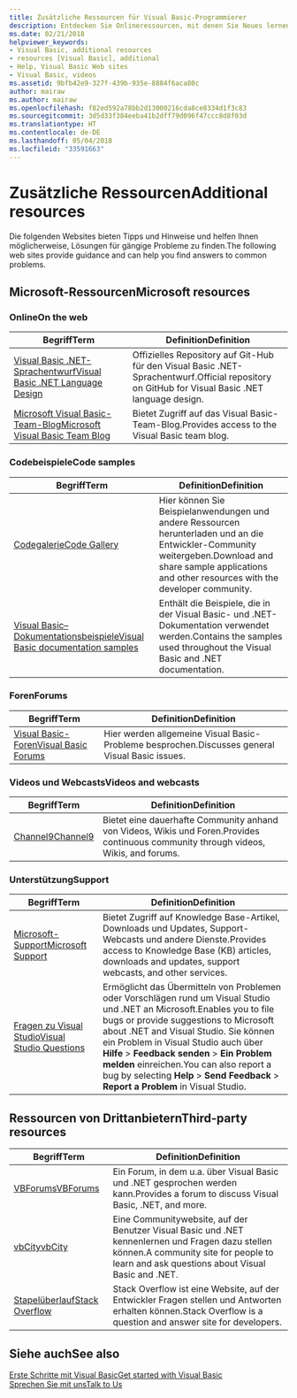 ```yaml
---
title: Zusätzliche Ressourcen für Visual Basic-Programmierer
description: Entdecken Sie Onlineressourcen, mit denen Sie Neues lernen, Fragen stellen und mehr Informationen zu Visual Basic erhalten können.
ms.date: 02/21/2018
helpviewer_keywords:
- Visual Basic, additional resources
- resources [Visual Basic], additional
- Help, Visual Basic Web sites
- Visual Basic, videos
ms.assetid: 9bfb42e9-327f-439b-935e-8884f6aca80c
author: mairaw
ms.author: mairaw
ms.openlocfilehash: f82ed592a78bb2d13000216cda8ce8334d1f3c83
ms.sourcegitcommit: 3d5d33f384eeba41b2dff79d096f47ccc8d8f03d
ms.translationtype: HT
ms.contentlocale: de-DE
ms.lasthandoff: 05/04/2018
ms.locfileid: "33591663"
---
```

# <a name="additional-resources"></a><span data-ttu-id="82402-103">Zusätzliche Ressourcen</span><span class="sxs-lookup"><span data-stu-id="82402-103">Additional resources</span></span>

<span data-ttu-id="82402-104">Die folgenden Websites bieten Tipps und Hinweise und helfen Ihnen möglicherweise, Lösungen für gängige Probleme zu finden.</span><span class="sxs-lookup"><span data-stu-id="82402-104">The following web sites provide guidance and can help you find answers to common problems.</span></span>

## <a name="microsoft-resources"></a><span data-ttu-id="82402-105">Microsoft-Ressourcen</span><span class="sxs-lookup"><span data-stu-id="82402-105">Microsoft resources</span></span>

### <a name="on-the-web"></a><span data-ttu-id="82402-106">Online</span><span class="sxs-lookup"><span data-stu-id="82402-106">On the web</span></span>

|<span data-ttu-id="82402-107">Begriff</span><span class="sxs-lookup"><span data-stu-id="82402-107">Term</span></span>|<span data-ttu-id="82402-108">Definition</span><span class="sxs-lookup"><span data-stu-id="82402-108">Definition</span></span>|
|----------|----------------|
|[<span data-ttu-id="82402-109">Visual Basic .NET-Sprachentwurf</span><span class="sxs-lookup"><span data-stu-id="82402-109">Visual Basic .NET Language Design</span></span>](https://github.com/dotnet/vblang)|<span data-ttu-id="82402-110">Offizielles Repository auf Git-Hub für den Visual Basic .NET-Sprachentwurf.</span><span class="sxs-lookup"><span data-stu-id="82402-110">Official repository on GitHub for Visual Basic .NET language design.</span></span>|
|[<span data-ttu-id="82402-111">Microsoft Visual Basic-Team-Blog</span><span class="sxs-lookup"><span data-stu-id="82402-111">Microsoft Visual Basic Team Blog</span></span>](https://blogs.msdn.microsoft.com/vbteam/)|<span data-ttu-id="82402-112">Bietet Zugriff auf das Visual Basic-Team-Blog.</span><span class="sxs-lookup"><span data-stu-id="82402-112">Provides access to the Visual Basic team blog.</span></span>|

### <a name="code-samples"></a><span data-ttu-id="82402-113">Codebeispiele</span><span class="sxs-lookup"><span data-stu-id="82402-113">Code samples</span></span>

|<span data-ttu-id="82402-114">Begriff</span><span class="sxs-lookup"><span data-stu-id="82402-114">Term</span></span>|<span data-ttu-id="82402-115">Definition</span><span class="sxs-lookup"><span data-stu-id="82402-115">Definition</span></span>|
|----------|----------------|
|[<span data-ttu-id="82402-116">Codegalerie</span><span class="sxs-lookup"><span data-stu-id="82402-116">Code Gallery</span></span>](https://code.msdn.microsoft.com/site/search?f%5B0%5D.Type=ProgrammingLanguage&f%5B0%5D.Value=VB&f%5B0%5D.Text=VB.NET)|<span data-ttu-id="82402-117">Hier können Sie Beispielanwendungen und andere Ressourcen herunterladen und an die Entwickler-Community weitergeben.</span><span class="sxs-lookup"><span data-stu-id="82402-117">Download and share sample applications and other resources with the developer community.</span></span>|
|[<span data-ttu-id="82402-118">Visual Basic– Dokumentationsbeispiele</span><span class="sxs-lookup"><span data-stu-id="82402-118">Visual Basic documentation samples</span></span>](https://github.com/dotnet/samples/tree/master/snippets/visualbasic)|<span data-ttu-id="82402-119">Enthält die Beispiele, die in der Visual Basic- und .NET-Dokumentation verwendet werden.</span><span class="sxs-lookup"><span data-stu-id="82402-119">Contains the samples used throughout the Visual Basic and .NET documentation.</span></span>|

### <a name="forums"></a><span data-ttu-id="82402-120">Foren</span><span class="sxs-lookup"><span data-stu-id="82402-120">Forums</span></span>

|<span data-ttu-id="82402-121">Begriff</span><span class="sxs-lookup"><span data-stu-id="82402-121">Term</span></span>|<span data-ttu-id="82402-122">Definition</span><span class="sxs-lookup"><span data-stu-id="82402-122">Definition</span></span>|
|----------|----------------|
|[<span data-ttu-id="82402-123">Visual Basic-Foren</span><span class="sxs-lookup"><span data-stu-id="82402-123">Visual Basic Forums</span></span>](https://social.msdn.microsoft.com/Forums/vstudio/en-US/home?forum=vbgeneral)|<span data-ttu-id="82402-124">Hier werden allgemeine Visual Basic-Probleme besprochen.</span><span class="sxs-lookup"><span data-stu-id="82402-124">Discusses general Visual Basic issues.</span></span>|

### <a name="videos-and-webcasts"></a><span data-ttu-id="82402-125">Videos und Webcasts</span><span class="sxs-lookup"><span data-stu-id="82402-125">Videos and webcasts</span></span>

|<span data-ttu-id="82402-126">Begriff</span><span class="sxs-lookup"><span data-stu-id="82402-126">Term</span></span>|<span data-ttu-id="82402-127">Definition</span><span class="sxs-lookup"><span data-stu-id="82402-127">Definition</span></span>|
|----------|----------------|
|[<span data-ttu-id="82402-128">Channel9</span><span class="sxs-lookup"><span data-stu-id="82402-128">Channel9</span></span>](https://channel9.msdn.com/)|<span data-ttu-id="82402-129">Bietet eine dauerhafte Community anhand von Videos, Wikis und Foren.</span><span class="sxs-lookup"><span data-stu-id="82402-129">Provides continuous community through videos, Wikis, and forums.</span></span>|

### <a name="support"></a><span data-ttu-id="82402-130">Unterstützung</span><span class="sxs-lookup"><span data-stu-id="82402-130">Support</span></span>

|<span data-ttu-id="82402-131">Begriff</span><span class="sxs-lookup"><span data-stu-id="82402-131">Term</span></span>|<span data-ttu-id="82402-132">Definition</span><span class="sxs-lookup"><span data-stu-id="82402-132">Definition</span></span>|
|----------|----------------|
|[<span data-ttu-id="82402-133">Microsoft-Support</span><span class="sxs-lookup"><span data-stu-id="82402-133">Microsoft Support</span></span>](https://support.microsoft.com)|<span data-ttu-id="82402-134">Bietet Zugriff auf Knowledge Base-Artikel, Downloads und Updates, Support-Webcasts und andere Dienste.</span><span class="sxs-lookup"><span data-stu-id="82402-134">Provides access to Knowledge Base (KB) articles, downloads and updates, support webcasts, and other services.</span></span>|
|[<span data-ttu-id="82402-135">Fragen zu Visual Studio</span><span class="sxs-lookup"><span data-stu-id="82402-135">Visual Studio Questions</span></span>](https://developercommunity.visualstudio.com)|<span data-ttu-id="82402-136">Ermöglicht das Übermitteln von Problemen oder Vorschlägen rund um Visual Studio und .NET an Microsoft.</span><span class="sxs-lookup"><span data-stu-id="82402-136">Enables you to file bugs or provide suggestions to Microsoft about .NET and Visual Studio.</span></span> <span data-ttu-id="82402-137">Sie können ein Problem in Visual Studio auch über **Hilfe** > **Feedback senden** > **Ein Problem melden** einreichen.</span><span class="sxs-lookup"><span data-stu-id="82402-137">You can also report a bug by selecting **Help** > **Send Feedback** > **Report a Problem** in Visual Studio.</span></span>|

## <a name="third-party-resources"></a><span data-ttu-id="82402-138">Ressourcen von Drittanbietern</span><span class="sxs-lookup"><span data-stu-id="82402-138">Third-party resources</span></span>

|<span data-ttu-id="82402-139">Begriff</span><span class="sxs-lookup"><span data-stu-id="82402-139">Term</span></span>|<span data-ttu-id="82402-140">Definition</span><span class="sxs-lookup"><span data-stu-id="82402-140">Definition</span></span>|
|----------|----------------|
|[<span data-ttu-id="82402-141">VBForums</span><span class="sxs-lookup"><span data-stu-id="82402-141">VBForums</span></span>](http://www.vbforums.com/)|<span data-ttu-id="82402-142">Ein Forum, in dem u.a. über Visual Basic und .NET gesprochen werden kann.</span><span class="sxs-lookup"><span data-stu-id="82402-142">Provides a forum to discuss Visual Basic, .NET, and more.</span></span>|
|[<span data-ttu-id="82402-143">vbCity</span><span class="sxs-lookup"><span data-stu-id="82402-143">vbCity</span></span>](http://vbcity.com/)|<span data-ttu-id="82402-144">Eine Communitywebsite, auf der Benutzer Visual Basic und .NET kennenlernen und Fragen dazu stellen können.</span><span class="sxs-lookup"><span data-stu-id="82402-144">A community site for people to learn and ask questions about Visual Basic and .NET.</span></span>|
|[<span data-ttu-id="82402-145">Stapelüberlauf</span><span class="sxs-lookup"><span data-stu-id="82402-145">Stack Overflow</span></span>](https://stackoverflow.com/questions/tagged/vb.net)|<span data-ttu-id="82402-146">Stack Overflow ist eine Website, auf der Entwickler Fragen stellen und Antworten erhalten können.</span><span class="sxs-lookup"><span data-stu-id="82402-146">Stack Overflow is a question and answer site for developers.</span></span>|

## <a name="see-also"></a><span data-ttu-id="82402-147">Siehe auch</span><span class="sxs-lookup"><span data-stu-id="82402-147">See also</span></span>

[<span data-ttu-id="82402-148">Erste Schritte mit Visual Basic</span><span class="sxs-lookup"><span data-stu-id="82402-148">Get started with Visual Basic</span></span>](../../visual-basic/getting-started/index.md)  
[<span data-ttu-id="82402-149">Sprechen Sie mit uns</span><span class="sxs-lookup"><span data-stu-id="82402-149">Talk to Us</span></span>](/visualstudio/ide/talk-to-us)  
